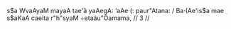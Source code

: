 s$a WvaAyaM mayaA tae'â yaAegA: ‘aAe·(: paur"Atana: /
Ba·(Ae'is$a mae s$aKaA caeita r"h"syaM ÷etaäu"Ôamama, // 3 //
